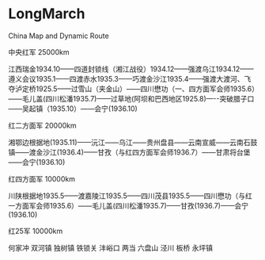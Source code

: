 # LongMarch
China Map and Dynamic Route


中央红军 25000km

江西瑞金1934.10——四道封锁线（湘江战役）1934.12——强渡乌江1934.12——遵义会议1935.1——四渡赤水1935.3——巧渡金沙江1935.4——强渡大渡河、飞夺泸定桥1925.5——过雪山（夹金山）——四川懋功（一、四方面军会师1935.6）——毛儿盖(四川松潘1935.7)——过草地(阿坝和巴西地区1925.8)—--突破腊子口——吴起镇（1935.10）——会宁(1936.10)


红二方面军 20000km

湘鄂边根据地(1935.11)——沅江——乌江——贵州盘县——云南宣威——云南石鼓镇——渡金沙江(1936.4)——甘孜（与红四方面军会师1936.7）——甘肃将台堡——会宁(1936.10)


红四方面军 10000km

川陕根据地1935.5——渡嘉陵江1935.5——四川茂县1935.5——四川懋功（与红一方面军会师1935.6）——毛儿盖(四川松潘1935.7)——甘孜(1936.7)——会宁(1936.10)


红25军 10000km

何家冲 双河镇 独树镇 铁锁关 沣峪口 两当 六盘山 泾川 板桥 永坪镇
